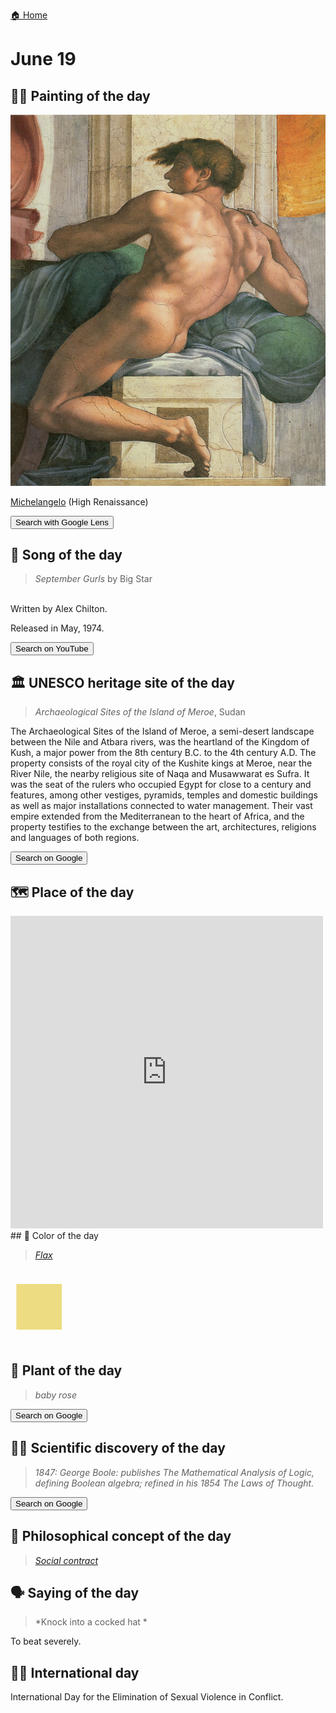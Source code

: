 
[🏠 Home](../../index.md)

# June 19

## 🧑‍🎨 Painting of the day

<img width="600" src="../img/Michelangelo_3.jpg">

[Michelangelo](https://en.wikipedia.org/wiki/Michelangelo) (High Renaissance)

<button class="btn btn-success"
onclick=" window.open('https://lens.google.com/uploadbyurl?url=https://iretes.github.io/one-a-day/data/img/Michelangelo_3.jpg','_blank')">
Search with Google Lens
</button>

## 🎼 Song of the day

> *September Gurls*
by Big Star

<br />Written by Alex Chilton.

Released in May, 1974.

<button class="btn btn-success"
onclick=" window.open('http://www.youtube.com/search?q=September Gurls by Big Star','_blank')">
Search on YouTube
</button>

## 🏛️ UNESCO heritage site of the day

> *Archaeological Sites of the Island of Meroe*, Sudan

<p>The Archaeological Sites of the Island of Meroe, a semi-desert landscape between the Nile and Atbara rivers, was the heartland of the Kingdom of Kush, a major power from the 8th century B.C. to the 4th century A.D. The property consists of the royal city of the Kushite kings at Meroe, near the River Nile, the nearby religious site of Naqa and Musawwarat es Sufra. It was the seat of the rulers who occupied Egypt for close to a century and features, among other vestiges, pyramids, temples and domestic buildings as well as major installations connected to water management. Their vast empire extended from the Mediterranean to the heart of Africa, and the property testifies to the exchange between the art, architectures, religions and languages of both regions.</p>

<button class="btn btn-success"
onclick=" window.open('http://www.google.com/search?q=Archaeological Sites of the Island of Meroe','_blank')">
Search on Google
</button>

## 🗺️ Place of the day

<iframe
src="https://www.mapcrunch.com"
name="mapcrunch"
width="500"
height="500"
allowTransparency="true"
scrolling="no"
frameborder="0"
>
</iframe>
## 🎨 Color of the day

> *[Flax](https://en.wikipedia.org/wiki/Flax_(color))*

<div style="color:#EEDC82; font-size: 100px;">&#9632;</div>

## 🌿 Plant of the day

> *baby rose*

<button class="btn btn-success"
onclick=" window.open('http://www.google.com/search?q=baby rose','_blank')">
Search on Google
</button>

## 🧑‍🔬 Scientific discovery of the day

> *1847: George Boole: publishes The Mathematical Analysis of Logic, defining Boolean algebra; refined in his 1854 The Laws of Thought.*

<button class="btn btn-success"
onclick=" window.open('http://www.google.com/search?q=1847: George Boole: publishes The Mathematical Analysis of Logic, defining Boolean algebra; refined in his 1854 The Laws of Thought.','_blank')">
Search on Google
</button>

## 💭 Philosophical concept of the day

> *[Social contract](https://en.wikipedia.org/wiki/Social_contract)*

## 🗣️ Saying of the day

> *Knock into a cocked hat *

To beat  severely. 

## 🏳️‍🌈 International day

International Day for the Elimination of Sexual Violence in Conflict.